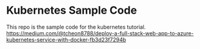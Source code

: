 # Kubernetes Sample Code

This repo is the sample code for the kubernetes tutorial.
https://medium.com/@tcheon8788/deploy-a-full-stack-web-app-to-azure-kubernetes-service-with-docker-fb3d23f7294b
